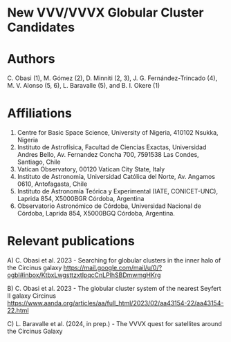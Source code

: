 # New VVV/VVVX Globular Cluster Candidates

# Authors

C. Obasi (1), M. Gómez (2), D. Minniti (2, 3), J. G. Fernández-Trincado (4), M. V. Alonso (5, 6), L. Baravalle (5), and B. I. Okere (1)

# Affiliations
1. Centre for Basic Space Science, University of Nigeria, 410102 Nsukka, Nigeria
2. Instituto de Astrofísica, Facultad de Ciencias Exactas, Universidad Andres Bello, Av. Fernandez Concha 700, 7591538 Las Condes, Santiago, Chile
3. Vatican Observatory, 00120 Vatican City State, Italy
4. Instituto de Astronomía, Universidad Católica del Norte, Av. Angamos 0610, Antofagasta, Chile
5. Instituto de Astronomía Teórica y Experimental (IATE, CONICET-UNC), Laprida 854, X5000BGR Córdoba, Argentina
6. Observatorio Astronómico de Córdoba, Universidad Nacional de Córdoba, Laprida 854, X5000BGQ Córdoba, Argentina.

# Relevant publications

A) C. Obasi et al. 2023 - Searching for globular clusters in the inner halo of the Circinus galaxy 
https://mail.google.com/mail/u/0/?ogbl#inbox/KtbxLwgsttzxtlpqcCnLPlhSBDmwmgHKrg

B) C. Obasi et al. 2023 - The globular cluster system of the nearest Seyfert II galaxy Circinus
https://www.aanda.org/articles/aa/full_html/2023/02/aa43154-22/aa43154-22.html

C) L. Baravalle et al. (2024, in prep.) - The VVVX quest for satellites around the Circinus Galaxy
